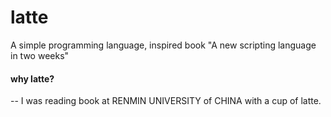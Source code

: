 # latte
A simple programming language, inspired book "A new scripting language in two weeks"

#### why latte?
-- I was reading book at RENMIN UNIVERSITY of CHINA with a cup of latte.

